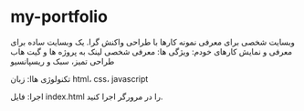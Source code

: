 # my-portfolio
وبسایت شخصی برای معرفی نمونه کارها با طراحی واکنش گرا.
یک وبسایت ساده برای معرفی و نمایش کارهای خودم:
ویژگی ها:
معرفی شخصی
لینک به پروژه ها و گیت هاب
طراحی تمیز، سبک و ریسپانسیو

تکنولوژی هاا:
زبان html، css، javascript

اجرا:
فایل index.html را در مرورگر اجرا کنید.

